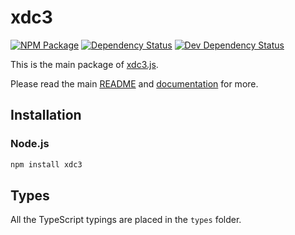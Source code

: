 # xdc3

[![NPM Package][npm-image]][npm-url] [![Dependency Status][deps-image]][deps-url] [![Dev Dependency Status][deps-dev-image]][deps-dev-url]

This is the main package of [xdc3.js][repo].

Please read the main [README][repo-readme] and [documentation][docs] for more.

## Installation

### Node.js

```bash
npm install xdc3
```

## Types

All the TypeScript typings are placed in the `types` folder.

[docs]: http://web3js.readthedocs.io/en/1.0/
[repo]: https://github.com/ethereum/xdc3.js
[repo-readme]: https://github.com/ethereum/xdc3.js/blob/1.x/README.md
[npm-image]: https://img.shields.io/npm/v/xdc3.svg
[npm-url]: https://npmjs.org/package/xdc3
[deps-image]: https://david-dm.org/ethereum/xdc3.js/1.x/status.svg?path=packages/xdc3
[deps-url]: https://david-dm.org/ethereum/xdc3.js/1.x?path=packages/xdc3
[deps-dev-image]: https://david-dm.org/ethereum/xdc3.js/1.x/dev-status.svg?path=packages/xdc3
[deps-dev-url]: https://david-dm.org/ethereum/xdc3.js/1.x?type=dev&path=packages/xdc3